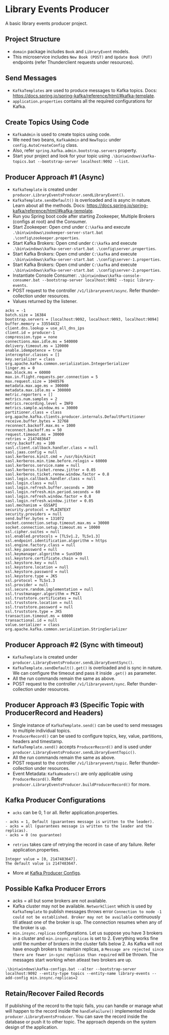 # Library Events Producer

A basic library events producer project.

## Project Structure

- `domain` package includes `Book` and `LibraryEvent` models.
- This microservice includes `New Book (POST)` and `Update Book (PUT)` endpoints (refer Thunderclient requests under resources).

## Send Messages

- `KafkaTemplates` are used to produce messages to Kafka topics. Docs: https://docs.spring.io/spring-kafka/reference/html/#kafka-template.
- `application.properties` contains all the required configurations for Kafka.

## Create Topics Using Code

- `KafkaAdmin` is used to create topics using code. 
- We need two beans, `KafkaAdmin` and `NewTopic` under `config.AutoCreateConfig` class. 
- Also, refer `spring.kafka.admin.bootstrap.servers` property.
- Start your project and look for your topic using `.\bin\windows\kafka-topics.bat --bootstrap-server localhost:9092 --list`.

## Producer Approach #1 (Async)

- `KafkaTemplate` is created under `producer.LibraryEventsProducer.sendLibraryEvent()`.
- `KafkaTemplate.sendDefault()` is overloaded and is async in nature. Learn about all the methods. Docs: https://docs.spring.io/spring-kafka/reference/html/#kafka-template.
- Run you Spring boot code after starting Zookeeper, Multiple Brokers (configs at root) and the Consumer.
- Start Zookeeper: Open cmd under `C:\kafka` and execute `.\bin\windows\zookeeper-server-start.bat .\config\zookeeper.properties`.
- Start Kafka Brokers: Open cmd under `C:\kafka` and execute `.\bin\windows\kafka-server-start.bat .\config\server.properties`.
- Start Kafka Brokers: Open cmd under `C:\kafka` and execute `.\bin\windows\kafka-server-start.bat .\config\server-1.properties`.
- Start Kafka Brokers: Open cmd under `C:\kafka` and execute `.\bin\windows\kafka-server-start.bat .\config\server-2.properties`.
- Instantiate Console Consumer: `.\bin\windows\kafka-console-consumer.bat --bootstrap-server localhost:9092 --topic library-events`.
- POST request to the controller `/v1/libraryevent/async`. Refer thunder-collection under resources.
- Values returned by the listener.

```
acks = -1
batch.size = 16384
bootstrap.servers = [localhost:9092, localhost:9093, localhost:9094]
buffer.memory = 33554432
client.dns.lookup = use_all_dns_ips
client.id = producer-1
compression.type = none
connections.max.idle.ms = 540000
delivery.timeout.ms = 120000
enable.idempotence = true
interceptor.classes = []
key.serializer = class org.apache.kafka.common.serialization.IntegerSerializer
linger.ms = 0
max.block.ms = 60000
max.in.flight.requests.per.connection = 5
max.request.size = 1048576
metadata.max.age.ms = 300000
metadata.max.idle.ms = 300000
metric.reporters = []
metrics.num.samples = 2
metrics.recording.level = INFO
metrics.sample.window.ms = 30000
partitioner.class = class org.apache.kafka.clients.producer.internals.DefaultPartitioner
receive.buffer.bytes = 32768
reconnect.backoff.max.ms = 1000
reconnect.backoff.ms = 50
request.timeout.ms = 30000
retries = 2147483647
retry.backoff.ms = 100
sasl.client.callback.handler.class = null
sasl.jaas.config = null
sasl.kerberos.kinit.cmd = /usr/bin/kinit
sasl.kerberos.min.time.before.relogin = 60000
sasl.kerberos.service.name = null
sasl.kerberos.ticket.renew.jitter = 0.05
sasl.kerberos.ticket.renew.window.factor = 0.8
sasl.login.callback.handler.class = null
sasl.login.class = null
sasl.login.refresh.buffer.seconds = 300
sasl.login.refresh.min.period.seconds = 60
sasl.login.refresh.window.factor = 0.8
sasl.login.refresh.window.jitter = 0.05
sasl.mechanism = GSSAPI
security.protocol = PLAINTEXT
security.providers = null
send.buffer.bytes = 131072
socket.connection.setup.timeout.max.ms = 30000
socket.connection.setup.timeout.ms = 10000
ssl.cipher.suites = null
ssl.enabled.protocols = [TLSv1.2, TLSv1.3]
ssl.endpoint.identification.algorithm = https
ssl.engine.factory.class = null
ssl.key.password = null
ssl.keymanager.algorithm = SunX509
ssl.keystore.certificate.chain = null
ssl.keystore.key = null
ssl.keystore.location = null
ssl.keystore.password = null
ssl.keystore.type = JKS
ssl.protocol = TLSv1.3
ssl.provider = null
ssl.secure.random.implementation = null
ssl.trustmanager.algorithm = PKIX
ssl.truststore.certificates = null
ssl.truststore.location = null
ssl.truststore.password = null
ssl.truststore.type = JKS
transaction.timeout.ms = 60000
transactional.id = null
value.serializer = class org.apache.kafka.common.serialization.StringSerializer
```

## Producer Approach #2 (Sync with timeout)

- `KafkaTemplate` is created under `producer.LibraryEventsProducer.sendLibraryEventSync()`.
- `KafkaTemplate.sendDefault().get()` is overloaded and is sync in nature. We can configure the timeout and pass it inside `.get()` as parameter.
- All the run commands remain the same as above.
- POST request to the controller `/v1/libraryevent/sync`. Refer thunder-collection under resources.

## Producer Approach #3 (Specific Topic with ProducerRecord and Headers)

- Single instance of `KafkaTemplate.send()` can be used to send messages to multiple individual topics.
- `ProducerRecord()` can be used to configure topics, key, value, partitions, headers and timestamp.
- `KafkaTemplate.send()` accepts `ProducerRecord()` and is used under `producer.LibraryEventsProducer.sendLibraryEventTopic()`.
- All the run commands remain the same as above.
- POST request to the controller `/v1/libraryevent/topic`. Refer thunder-collection under resources.
- Event Metadata: `KafkaHeaders()` are only applicable using `ProducerRecord()`. Refer `producer.LibraryEventsProducer.buildProducerRecord()` for more.

## Kafka Producer Configurations

- `acks` can be 0, 1 or all. Refer application.properties.

```
- acks = 1, Default (guarantees message is written to the leader).
- acks = all (guarantees message is written to the leader and the replicas).
- acks = 0 (no guarantee)
```

- `retries` takes care of retrying the record in case of any failure. Refer application.properties.

```
Integer value = [0, 2147483647].
The default value is 2147483647.
```

- More at [Kafka Producer Configs](https://kafka.apache.org/documentation/#producerconfigs).

## Possible Kafka Producer Errors

- acks = all but some brokers are not available.
- Kafka cluster may not be available. `NetworkClient` which is used by `KafkaTemplate` to publish messages throws error `Connection to node -1 could not be established. Broker may not be available` continuously till atleast one of the broker is up. The connection resumes when any of the broker is up.
- `min.insync.replicas` configurations. Let us suppose you have 3 brokers in a cluster and `min.insync.replicas` is set to 2. Everything works fine until the number of brokers in the cluster falls below 2. As Kafka will not have enough brokers to maintain replicas, a `Message are rejected since there are fewer in-sync replicas than required` will be thrown. The messages start working when atleast two brokers are up.

```
.\bin\windows\kafka-configs.bat --alter --bootstrap-server localhost:9092 --entity-type topics --entity-name library-events --add-config min.insync.replicas=2
```

## Retain/Recover Failed Records

If publishing of the record to the topic fails, you can handle or manage what will happen to the record inside the `handleFailure()` implemented inside `producer.LibraryEventsProducer`. You can save the record inside the database or push it to other topic. The approach depends on the system design of the application.
